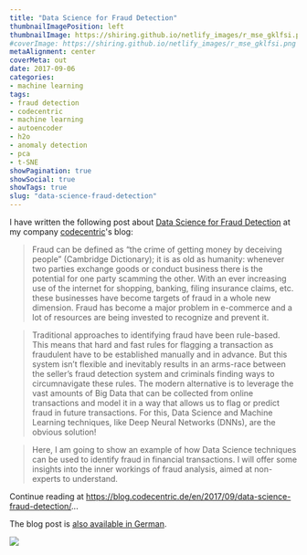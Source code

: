 ```yaml
---
title: "Data Science for Fraud Detection"
thumbnailImagePosition: left
thumbnailImage: https://shiring.github.io/netlify_images/r_mse_gklfsi.png
#coverImage: https://shiring.github.io/netlify_images/r_mse_gklfsi.png
metaAlignment: center
coverMeta: out
date: 2017-09-06
categories:
- machine learning
tags:
- fraud detection
- codecentric
- machine learning
- autoencoder
- h2o
- anomaly detection
- pca
- t-SNE
showPagination: true
showSocial: true
showTags: true
slug: "data-science-fraud-detection"
---
```


I have written the following post about [Data Science for Fraud Detection](https://blog.codecentric.de/en/2017/09/data-science-fraud-detection/) at my company [codecentric](https://blog.codecentric.de/en/)'s blog:

> Fraud can be defined as “the crime of getting money by deceiving people” (Cambridge Dictionary); it is as old as humanity: whenever two parties exchange goods or conduct business there is the potential for one party scamming the other. With an ever increasing use of the internet for shopping, banking, filing insurance claims, etc. these businesses have become targets of fraud in a whole new dimension. Fraud has become a major problem in e-commerce and a lot of resources are being invested to recognize and prevent it.

> Traditional approaches to identifying fraud have been rule-based. This means that hard and fast rules for flagging a transaction as fraudulent have to be established manually and in advance. But this system isn’t flexible and inevitably results in an arms-race between the seller’s fraud detection system and criminals finding ways to circumnavigate these rules. The modern alternative is to leverage the vast amounts of Big Data that can be collected from online transactions and model it in a way that allows us to flag or predict fraud in future transactions. For this, Data Science and Machine Learning techniques, like Deep Neural Networks (DNNs), are the obvious solution!

> Here, I am going to show an example of how Data Science techniques can be used to identify fraud in financial transactions. I will offer some insights into the inner workings of fraud analysis, aimed at non-experts to understand.

Continue reading at <https://blog.codecentric.de/en/2017/09/data-science-fraud-detection/>...

The blog post is [also available in German](https://blog.codecentric.de/2017/09/fraud-analyse-mit-data-science-techniken/).

![](https://shiring.github.io/netlify_images/r_mse_gklfsi.png)
